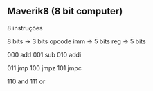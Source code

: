 
## Maverik8 (8 bit computer)

8 instruções

8 bits -> 3 bits opcode
imm -> 5 bits
reg -> 5 bits

000 add
001 sub
010 addi

011 jmp
100 jmpz
101 jmpc

110 and
111 or

